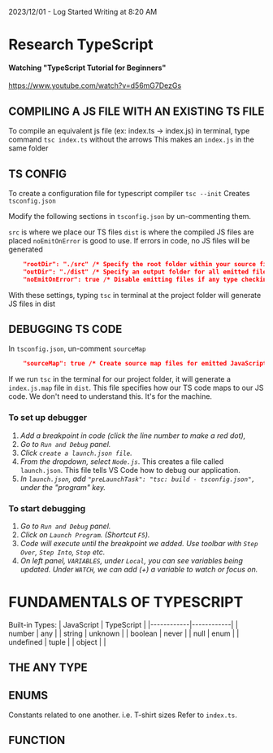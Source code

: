 2023/12/01 - Log Started Writing at 8:20 AM

# Research TypeScript

#### Watching "TypeScript Tutorial for Beginners"

https://www.youtube.com/watch?v=d56mG7DezGs

## COMPILING A JS FILE WITH AN EXISTING TS FILE

To compile an equivalent js file (ex: index.ts -> index.js)
in terminal, type command
`tsc index.ts` without the arrows
This makes an `index.js` in the same folder

## TS CONFIG

To create a configuration file for typescript compiler
`tsc --init`
Creates `tsconfig.json`

Modify the following sections in `tsconfig.json` by un-commenting them.

`src` is where we place our TS files
`dist` is where the compiled JS files are placed
`noEmitOnError` is good to use. If errors in code, no JS files will be generated

```json
    "rootDir": "./src" /* Specify the root folder within your source files. */,
    "outDir": "./dist" /* Specify an output folder for all emitted files. */,
    "noEmitOnError": true /* Disable emitting files if any type checking errors are reported. */,
```

With these settings, typing `tsc` in terminal at the project folder will generate JS files in dist

## DEBUGGING TS CODE

In `tsconfig.json`, un-comment `sourceMap`

```json
    "sourceMap": true /* Create source map files for emitted JavaScript files. */,
```

If we run `tsc` in the terminal for our project folder, it will generate a `index.js.map` file in `dist`.
This file specifies how our TS code maps to our JS code. We don't need to understand this. It's for the machine.

### To set up debugger

1. _Add a breakpoint in code (click the line number to make a red dot),_
2. _Go to `Run and Debug` panel._
3. _Click `create a launch.json file`._
4. _From the dropdown, select `Node.js`_. This creates a file called `launch.json`. This file tells VS Code how to debug our application.
5. _In `launch.json`, add `"preLaunchTask": "tsc: build - tsconfig.json",` under the "program" key._

### To start debugging

1. _Go to `Run and Debug` panel._
2. _Click on `Launch Program`. (Shortcut `F5`)._
3. _Code will execute until the breakpoint we added. Use toolbar with `Step Over`, `Step Into`, `Stop` etc._
4. _On left panel, `VARIABLES`, under `Local`, you can see variables being updated. Under `WATCH`, we can add (+) a variable to watch or focus on._

# FUNDAMENTALS OF TYPESCRIPT

<!-- prettier-ignore -->
Built-in Types:
| JavaScript | TypeScript |
|------------|------------|
|   number   |     any    |
|    string  |    unknown |
|  boolean   |   never    |
|    null    |    enum    |
| undefined  |    tuple   |
|   object   |            |

## THE ANY TYPE

## ENUMS

Constants related to one another. i.e. T-shirt sizes
Refer to `index.ts`.

## FUNCTION
